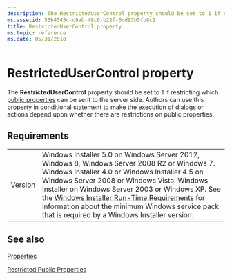 ```yaml
---
description: The RestrictedUserControl property should be set to 1 if restricting which public properties can be sent to the server side.
ms.assetid: 55b4545c-c9ab-49c6-b22f-6cd93b5fb8c1
title: RestrictedUserControl property
ms.topic: reference
ms.date: 05/31/2018
---
```


# RestrictedUserControl property

The **RestrictedUserControl** property should be set to 1 if restricting which [public properties](public-properties.md) can be sent to the server side. Authors can use this property in conditional statement to make the execution of dialogs or actions depend upon whether there are restrictions on public properties.

## Requirements



|                    |                                                                                                                                                                                                                                                                                                                                                                                                                                                  |
|--------------------|--------------------------------------------------------------------------------------------------------------------------------------------------------------------------------------------------------------------------------------------------------------------------------------------------------------------------------------------------------------------------------------------------------------------------------------------------|
| Version<br/> | Windows Installer 5.0 on Windows Server 2012, Windows 8, Windows Server 2008 R2 or Windows 7. Windows Installer 4.0 or Windows Installer 4.5 on Windows Server 2008 or Windows Vista. Windows Installer on Windows Server 2003 or Windows XP. See the [Windows Installer Run-Time Requirements](windows-installer-portal.md) for information about the minimum Windows service pack that is required by a Windows Installer version.<br/> |



## See also

<dl> <dt>

[Properties](properties.md)
</dt> <dt>

[Restricted Public Properties](restricted-public-properties.md)
</dt> </dl>

 

 




